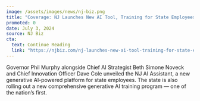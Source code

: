 ```yaml
---
image: /assets/images/news/nj-biz.png
title: "Coverage: NJ Launches New AI Tool, Training for State Employees"
promoted: 0
date: July 3, 2024
source: NJ Biz
cta:
  text: Continue Reading
  link: "https://njbiz.com/nj-launches-new-ai-tool-training-for-state-employees/"
---
```


Governor Phil Murphy alongside Chief AI Strategist Beth Simone Noveck and Chief Innovation Officer Dave Cole unveiled the NJ AI Assistant, a new generative AI-powered platform for state employees. The state is also rolling out a new comprehensive generative AI training program — one of the nation’s first.
